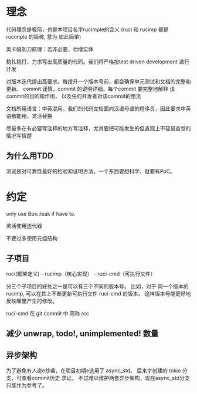 # 理念

代码理念是极简，也是本项目名字rucimple的含义 (ruci 和 rucimp 都是 rucimple 的简称, 意为 如此简单)

奥卡姆剃刀原理：若非必要，勿增实体

稳扎稳打，力求写出高质量的代码。我们将严格按test driven development 进行开发

对版本迭代提出高要求。每提升一个版本号前，都会确保单元测试和文档的完整和更新。
commit 谨慎，commit 的说明详细。每个commit 要完整地解释 该commit的目的和作用，
以及任何开发者对该commit的想法

文档所用语言：中英混用。我们的代码文档面向汉语母语的程序员，因此要求中英语都能用，灵活替换

尽量多在有必要写注释的地方写注释，尤其要把可能发生的但直观上不容易查觉的情况写情楚

## 为什么用TDD

测试是对可靠性最好的检验和证明方法。一个东西要想科学，就要有PoC。

# 约定

only use Box::leak if have to.

灵活使用迭代器

不要过多使用元组结构

## 子项目

ruci(框架定义) - rucimp（核心实现） - ruci-cmd（可执行文件）

分三个子项目的好处之一是可以有三个不同的版本号。
比如，对于 同一个版本的 rucimp, 可以在其上不断更新可执行文件 ruci-cmd 的版本。
这样版本号能更好地反映哪里产生的修改。

ruci-cmd 在 git commit 中 简称 rcc

## 减少 unwrap, todo!, unimplemented! 数量


## 异步架构

为了避免有人说e抄袭，在项目初期e选用了 async_std。
后来才创建的 tokio 分支，可查看commit历史 求证。
不过难以维护两套异步架构，现在async_std分支只能作为参考了。
